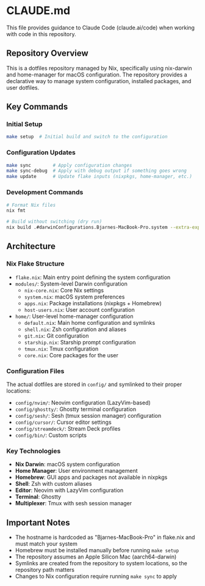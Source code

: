 # CLAUDE.md

This file provides guidance to Claude Code (claude.ai/code) when working with code in this repository.

## Repository Overview

This is a dotfiles repository managed by Nix, specifically using nix-darwin and home-manager for macOS configuration. The repository provides a declarative way to manage system configuration, installed packages, and user dotfiles.

## Key Commands

### Initial Setup
```sh
make setup  # Initial build and switch to the configuration
```

### Configuration Updates
```sh
make sync        # Apply configuration changes
make sync-debug  # Apply with debug output if something goes wrong
make update      # Update flake inputs (nixpkgs, home-manager, etc.)
```

### Development Commands
```sh
# Format Nix files
nix fmt

# Build without switching (dry run)
nix build .#darwinConfigurations.Bjarnes-MacBook-Pro.system --extra-experimental-features 'nix-command flakes'
```

## Architecture

### Nix Flake Structure
- `flake.nix`: Main entry point defining the system configuration
- `modules/`: System-level Darwin configuration
  - `nix-core.nix`: Core Nix settings
  - `system.nix`: macOS system preferences
  - `apps.nix`: Package installations (nixpkgs + Homebrew)
  - `host-users.nix`: User account configuration
- `home/`: User-level home-manager configuration
  - `default.nix`: Main home configuration and symlinks
  - `shell.nix`: Zsh configuration and aliases
  - `git.nix`: Git configuration
  - `starship.nix`: Starship prompt configuration
  - `tmux.nix`: Tmux configuration
  - `core.nix`: Core packages for the user

### Configuration Files
The actual dotfiles are stored in `config/` and symlinked to their proper locations:
- `config/nvim/`: Neovim configuration (LazyVim-based)
- `config/ghostty/`: Ghostty terminal configuration
- `config/sesh/`: Sesh (tmux session manager) configuration
- `config/cursor/`: Cursor editor settings
- `config/streamdeck/`: Stream Deck profiles
- `config/bin/`: Custom scripts

### Key Technologies
- **Nix Darwin**: macOS system configuration
- **Home Manager**: User environment management
- **Homebrew**: GUI apps and packages not available in nixpkgs
- **Shell**: Zsh with custom aliases
- **Editor**: Neovim with LazyVim configuration
- **Terminal**: Ghostty
- **Multiplexer**: Tmux with sesh session manager

## Important Notes

- The hostname is hardcoded as "Bjarnes-MacBook-Pro" in flake.nix and must match your system
- Homebrew must be installed manually before running `make setup`
- The repository assumes an Apple Silicon Mac (aarch64-darwin)
- Symlinks are created from the repository to system locations, so the repository path matters
- Changes to Nix configuration require running `make sync` to apply